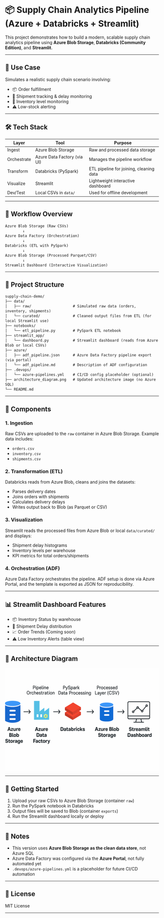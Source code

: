 # 📦 Supply Chain Analytics Pipeline (Azure + Databricks + Streamlit)

This project demonstrates how to build a modern, scalable supply chain analytics pipeline using **Azure Blob Storage**, **Databricks (Community Edition)**, and **Streamlit**.

---

## 🚚 Use Case
Simulates a realistic supply chain scenario involving:
- 📦 Order fulfillment
- 🚛 Shipment tracking & delay monitoring
- 🏬 Inventory level monitoring
- ⚠️ Low-stock alerting

---

## 🛠️ Tech Stack
| Layer          | Tool                         | Purpose                                 |
|----------------|------------------------------|------------------------------------------|
| Ingest         | Azure Blob Storage           | Raw and processed data storage           |
| Orchestrate    | Azure Data Factory (via UI)  | Manages the pipeline workflow            |
| Transform      | Databricks (PySpark)         | ETL pipeline for joining, cleaning data  |
| Visualize      | Streamlit                    | Lightweight interactive dashboard        |
| Dev/Test       | Local CSVs in `data/`        | Used for offline development             |

---

## 🔁 Workflow Overview
```text
Azure Blob Storage (Raw CSVs)
        ↓
Azure Data Factory (Orchestration)
        ↓
Databricks (ETL with PySpark)
        ↓
Azure Blob Storage (Processed Parquet/CSV)
        ↓
Streamlit Dashboard (Interactive Visualization)
```

---

## 📂 Project Structure
```
supply-chain-demo/
├── data/
│   ├── raw/                   # Simulated raw data (orders, inventory, shipments)
│   └── curated/               # Cleaned output files from ETL (for local Streamlit use)
├── notebooks/
│   └── etl_pipeline.py        # PySpark ETL notebook
├── streamlit_app/
│   └── dashboard.py           # Streamlit dashboard (reads from Azure Blob or local CSVs)
├── azure/
│   ├── adf_pipeline.json      # Azure Data Factory pipeline export (via portal)
│   └── adf_pipeline.md        # Description of ADF configuration
├── .devops/
│   └── azure-pipelines.yml    # CI/CD config placeholder (optional)
├── architecture_diagram.png   # Updated architecture image (no Azure SQL)
└── README.md
```

---

## 🥚 Components

### 1. Ingestion
Raw CSVs are uploaded to the `raw` container in Azure Blob Storage. Example data includes:
- `orders.csv`
- `inventory.csv`
- `shipments.csv`

### 2. Transformation (ETL)
Databricks reads from Azure Blob, cleans and joins the datasets:
- Parses delivery dates
- Joins orders with shipments
- Calculates delivery delays
- Writes output back to Blob (as Parquet or CSV)

### 3. Visualization
Streamlit reads the processed files from Azure Blob or local `data/curated/` and displays:
- Shipment delay histograms
- Inventory levels per warehouse
- KPI metrics for total orders/shipments

### 4. Orchestration (ADF)
Azure Data Factory orchestrates the pipeline. ADF setup is done via Azure Portal, and the template is exported as JSON for reproducibility.

---

## 📊 Streamlit Dashboard Features
- 📦 Inventory Status by warehouse
- 🚚 Shipment Delay distribution
- 📈 Order Trends (Coming soon)
- ⚠️ Low Inventory Alerts (table view)

---

## 🔗 Architecture Diagram
![Architecture](architecture_diagram.png)

---

## 🚀 Getting Started
1. Upload your raw CSVs to Azure Blob Storage (container `raw`)
2. Run the PySpark notebook in Databricks
3. Output files will be saved to Blob (container `exports`)
4. Run the Streamlit dashboard locally or deploy

---

## 📝 Notes
- This version uses **Azure Blob Storage as the clean data store**, not Azure SQL
- Azure Data Factory was configured via the **Azure Portal**, not fully automated yet
- `.devops/azure-pipelines.yml` is a placeholder for future CI/CD automation

---

## 📌 License
MIT License

---




